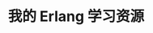 ---
category: erlang
published: true
layout: post
title: 我的 Erlang 学习资源
description: 学习、实践 Erlang 过程中搜集的 Erlang 学习资源
---
